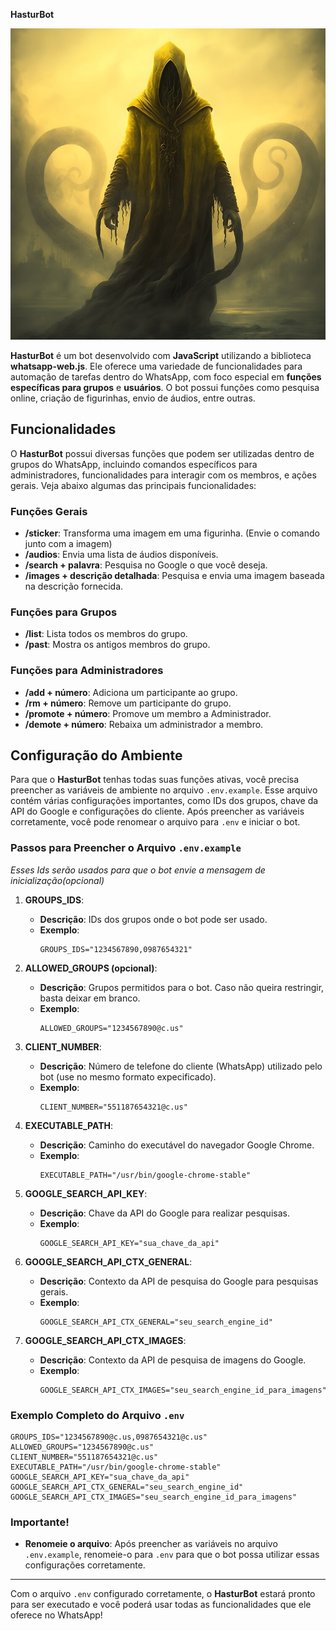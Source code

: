 
**HasturBot**

![Imagem do HasturBot](./src/img/hasturProfile.jpg)

**HasturBot** é um bot desenvolvido com **JavaScript** utilizando a biblioteca **whatsapp-web.js**. Ele oferece uma variedade de funcionalidades para automação de tarefas dentro do WhatsApp, com foco especial em **funções específicas para grupos** e **usuários**. O bot possui funções como pesquisa online, criação de figurinhas, envio de áudios, entre outras.

## **Funcionalidades**

O **HasturBot** possui diversas funções que podem ser utilizadas dentro de grupos do WhatsApp, incluindo comandos específicos para administradores, funcionalidades para interagir com os membros, e ações gerais. Veja abaixo algumas das principais funcionalidades:

### **Funções Gerais**

- **/sticker**: Transforma uma imagem em uma figurinha. (Envie o comando junto com a imagem)
- **/audios**: Envia uma lista de áudios disponíveis.
- **/search + palavra**: Pesquisa no Google o que você deseja.
- **/images + descrição detalhada**: Pesquisa e envia uma imagem baseada na descrição fornecida.

### **Funções para Grupos**

- **/list**: Lista todos os membros do grupo.
- **/past**: Mostra os antigos membros do grupo.

### **Funções para Administradores**

- **/add + número**: Adiciona um participante ao grupo.
- **/rm + número**: Remove um participante do grupo.
- **/promote + número**: Promove um membro a Administrador.
- **/demote + número**: Rebaixa um administrador a membro.

## **Configuração do Ambiente**

Para que o **HasturBot** tenhas todas suas funções ativas, você precisa preencher as variáveis de ambiente no arquivo `.env.example`. Esse arquivo contém várias configurações importantes, como IDs dos grupos, chave da API do Google e configurações do cliente. Após preencher as variáveis corretamente, você pode renomear o arquivo para `.env` e iniciar o bot.

### **Passos para Preencher o Arquivo `.env.example`**

*Esses Ids serão usados para que o bot envie a mensagem de inicialização(opcional)*
1. **GROUPS_IDS**:
   - **Descrição**: IDs dos grupos onde o bot pode ser usado.
   - **Exemplo**:
     ```plaintext
     GROUPS_IDS="1234567890,0987654321"
     ```

2. **ALLOWED_GROUPS (opcional)**:
   - **Descrição**: Grupos permitidos para o bot. Caso não queira restringir, basta deixar em branco.
   - **Exemplo**:
     ```plaintext
     ALLOWED_GROUPS="1234567890@c.us"
     ```

3. **CLIENT_NUMBER**:
   - **Descrição**: Número de telefone do cliente (WhatsApp) utilizado pelo bot (use no mesmo formato expecificado).
   - **Exemplo**:
     ```plaintext
     CLIENT_NUMBER="551187654321@c.us"
     ```

4. **EXECUTABLE_PATH**:
   - **Descrição**: Caminho do executável do navegador Google Chrome.
   - **Exemplo**:
     ```plaintext
     EXECUTABLE_PATH="/usr/bin/google-chrome-stable"
     ```

5. **GOOGLE_SEARCH_API_KEY**:
   - **Descrição**: Chave da API do Google para realizar pesquisas.
   - **Exemplo**:
     ```plaintext
     GOOGLE_SEARCH_API_KEY="sua_chave_da_api"
     ```

6. **GOOGLE_SEARCH_API_CTX_GENERAL**:
   - **Descrição**: Contexto da API de pesquisa do Google para pesquisas gerais.
   - **Exemplo**:
     ```plaintext
     GOOGLE_SEARCH_API_CTX_GENERAL="seu_search_engine_id"
     ```

7. **GOOGLE_SEARCH_API_CTX_IMAGES**:
   - **Descrição**: Contexto da API de pesquisa de imagens do Google.
   - **Exemplo**:
     ```plaintext
     GOOGLE_SEARCH_API_CTX_IMAGES="seu_search_engine_id_para_imagens"
     ```

### **Exemplo Completo do Arquivo `.env`**

```plaintext
GROUPS_IDS="1234567890@c.us,0987654321@c.us"
ALLOWED_GROUPS="1234567890@c.us"
CLIENT_NUMBER="551187654321@c.us"
EXECUTABLE_PATH="/usr/bin/google-chrome-stable"
GOOGLE_SEARCH_API_KEY="sua_chave_da_api"
GOOGLE_SEARCH_API_CTX_GENERAL="seu_search_engine_id"
GOOGLE_SEARCH_API_CTX_IMAGES="seu_search_engine_id_para_imagens"
```

### **Importante!**
- **Renomeie o arquivo**: Após preencher as variáveis no arquivo `.env.example`, renomeie-o para `.env` para que o bot possa utilizar essas configurações corretamente.

---

Com o arquivo `.env` configurado corretamente, o **HasturBot** estará pronto para ser executado e você poderá usar todas as funcionalidades que ele oferece no WhatsApp!


